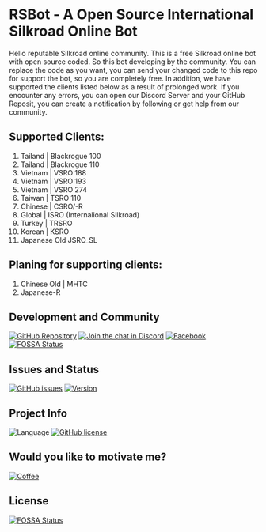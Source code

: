 # RSBot - A Open Source International Silkroad Online Bot

Hello reputable Silkroad online community. This is a free Silkroad online bot with open source coded. So this bot developing by the community. You can replace the code as you want, you can send your changed code to this repo for support the bot, so you are completely free. In addition, we have supported the clients listed below as a result of prolonged work. If you encounter any errors, you can open our Discord Server and your GitHub Reposit, you can create a notification by following or get help from our community.

## Supported Clients:

1. Tailand | Blackrogue 100
2. Tailand | Blackrogue 110
3. Vietnam | VSRO 188
4. Vietnam | VSRO 193
5. Vietnam | VSRO 274
6. Taiwan  | TSRO 110
7. Chinese | CSRO/-R
8. Global  | ISRO (Internalional Silkroad)
9. Turkey  | TRSRO
10. Korean | KSRO
11. Japanese Old JSRO_SL

## Planing for supporting clients:

1. Chinese Old | MHTC
2. Japanese-R

## Development and Community
[![GitHub Repository](https://img.shields.io/badge/github-sdclowen/rsbot-green.svg)](https://github.com/SDClowen/RSBot)
[![Join the chat in Discord](https://img.shields.io/discord/454345032846016515.svg)](https://discord.gg/GwecXfcKTk)
[![Facebook](https://img.shields.io/badge/facebook-page%20-blue)](https://www.facebook.com/rsbotofficial/)
[![FOSSA Status](https://app.fossa.com/api/projects/git%2Bgithub.com%2FSDClowen%2FRSBot.svg?type=shield)](https://app.fossa.com/projects/git%2Bgithub.com%2FSDClowen%2FRSBot?ref=badge_shield)

## Issues and Status
[![GitHub issues](https://img.shields.io/github/issues/sdclowen/rsbot.svg)](https://github.com/sdclowen/rsbot/issues)
[![Version](https://img.shields.io/badge/version-v2.0-maroon.svg)](https://github.com/SDClowen/RSBot)

## Project Info
![Language](https://img.shields.io/badge/language-CSharp-blue.svg)
[![GitHub license](https://img.shields.io/badge/License-GPLv3-blue.svg)](https://github.com/SDClowen/RSBot/blob/master/LICENSE)

## Would you like to motivate me?
[![Coffee](https://img.shields.io/badge/Buy_Me_A_Coffee-FFDD00?style=for-the-badge&logo=buy-me-a-coffee&logoColor=black)](https://buymeacoffee.com/sdclowen)


## License
[![FOSSA Status](https://app.fossa.com/api/projects/git%2Bgithub.com%2FSDClowen%2FRSBot.svg?type=large)](https://app.fossa.com/projects/git%2Bgithub.com%2FSDClowen%2FRSBot?ref=badge_large)